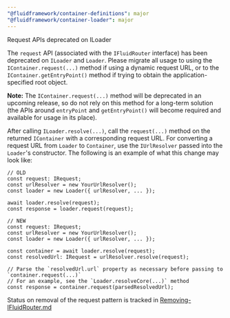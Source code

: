 ```yaml
---
"@fluidframework/container-definitions": major
"@fluidframework/container-loader": major
---
```


Request APIs deprecated on ILoader

The `request` API (associated with the `IFluidRouter` interface) has been deprecated on `ILoader` and `Loader`.
Please migrate all usage to using the `IContainer.request(...)` method if using a dynamic request URL, or to the `IContainer.getEntryPoint()` method if trying to obtain the application-specified root object.

**Note:** The `IContainer.request(...)` method will be deprecated in an upcoming release, so do not rely on this method for a long-term solution (the APIs around `entryPoint` and `getEntryPoint()` will become required and available for usage in its place).

After calling `ILoader.resolve(...)`, call the `request(...)` method on the returned `IContainer` with a corresponding request URL. For converting a request URL from `Loader` to `Container`, use the `IUrlResolver` passed into the `Loader`'s constructor.
The following is an example of what this change may look like:

```
// OLD
const request: IRequest;
const urlResolver = new YourUrlResolver();
const loader = new Loader({ urlResolver, ... });

await loader.resolve(request);
const response = loader.request(request);
```

```
// NEW
const request: IRequest;
const urlResolver = new YourUrlResolver();
const loader = new Loader({ urlResolver, ... });

const container = await loader.resolve(request);
const resolvedUrl: IRequest = urlResolver.resolve(request);

// Parse the `resolvedUrl.url` property as necessary before passing to `container.request(...)`
// For an example, see the `Loader.resolveCore(...)` method
const response = container.request(parsedResolvedUrl);
```

Status on removal of the request pattern is tracked in [Removing-IFluidRouter.md](https://github.com/microsoft/FluidFramework/blob/main/packages/common/core-interfaces/Removing-IFluidRouter.md)
